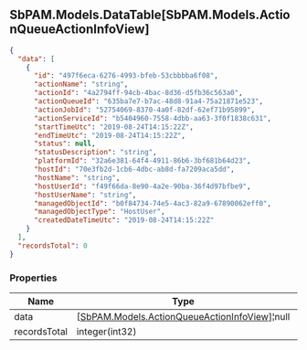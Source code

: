 
<h2 id="tocS_SbPAM.Models.DataTable[SbPAM.Models.ActionQueueActionInfoView]">SbPAM.Models.DataTable[SbPAM.Models.ActionQueueActionInfoView]</h2>

<a id="schemasbpam.models.datatable[sbpam.models.actionqueueactioninfoview]"></a>
<a id="schema_SbPAM.Models.DataTable[SbPAM.Models.ActionQueueActionInfoView]"></a>
<a id="tocSsbpam.models.datatable[sbpam.models.actionqueueactioninfoview]"></a>
<a id="tocssbpam.models.datatable[sbpam.models.actionqueueactioninfoview]"></a>

```json
{
  "data": [
    {
      "id": "497f6eca-6276-4993-bfeb-53cbbbba6f08",
      "actionName": "string",
      "actionId": "4a2794ff-94cb-4bac-8d36-d5fb36c563a0",
      "actionQueueId": "635ba7e7-b7ac-48d8-91a4-75a21871e523",
      "actionJobId": "52754069-8370-4a0f-82df-62ef71b95899",
      "actionServiceId": "b5404960-7558-4dbb-aa63-3f0f1838c631",
      "startTimeUtc": "2019-08-24T14:15:22Z",
      "endTimeUtc": "2019-08-24T14:15:22Z",
      "status": null,
      "statusDescription": "string",
      "platformId": "32a6e381-64f4-4911-86b6-3bf681b64d23",
      "hostId": "70e3fb2d-1cb6-4dbc-ab8d-fa7209aca5dd",
      "hostName": "string",
      "hostUserId": "f49f66da-8e90-4a2e-90ba-36f4d97bfbe9",
      "hostUserName": "string",
      "managedObjectId": "b0f84734-74e5-4ac3-82a9-67890062eff0",
      "managedObjectType": "HostUser",
      "createdDateTimeUtc": "2019-08-24T14:15:22Z"
    }
  ],
  "recordsTotal": 0
}

```

### Properties

|Name|Type|Required|Restrictions|Description|
|---|---|---|---|---|
|data|[[SbPAM.Models.ActionQueueActionInfoView](#schemasbpam.models.actionqueueactioninfoview)]¦null|false|none|none|
|recordsTotal|integer(int32)|false|none|none|


